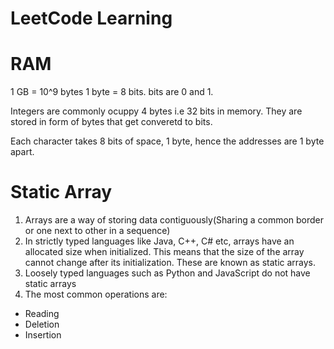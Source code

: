 # LeetCode Learning

# RAM

1 GB = 10^9 bytes
1 byte = 8 bits.
bits are 0 and 1.


Integers are commonly ocuppy  4 bytes i.e 32 bits in memory. They are stored in form of bytes that get converetd to bits.

Each character takes 8 bits of space, 1 byte, hence the addresses are 1 byte apart.

# Static Array

1. Arrays are a way of storing data contiguously(Sharing a common border or one next to other in a sequence)
2.  In strictly typed languages like Java, C++, C# etc, arrays have an allocated size when initialized. This means that the size of the array cannot change after its initialization. These are known as static arrays.
3.  Loosely typed languages such as Python and JavaScript do not have static arrays
4.  The most common operations are:
- Reading
- Deletion
- Insertion
